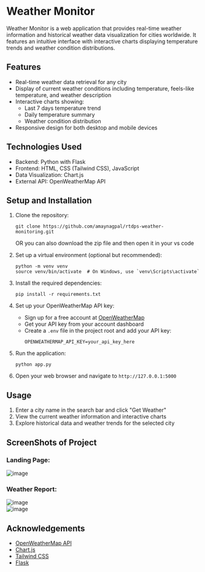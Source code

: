 # Weather Monitor

Weather Monitor is a web application that provides real-time weather information and historical weather data visualization for cities worldwide. It features an intuitive interface with interactive charts displaying temperature trends and weather condition distributions.

## Features

- Real-time weather data retrieval for any city
- Display of current weather conditions including temperature, feels-like temperature, and weather description
- Interactive charts showing:
  - Last 7 days temperature trend
  - Daily temperature summary
  - Weather condition distribution
- Responsive design for both desktop and mobile devices

## Technologies Used

- Backend: Python with Flask
- Frontend: HTML, CSS (Tailwind CSS), JavaScript
- Data Visualization: Chart.js
- External API: OpenWeatherMap API

## Setup and Installation

1. Clone the repository:
   ```
   git clone https://github.com/amaynagpal/rtdps-weather-monitoring.git
   ```
   OR
   you can also download the zip file and then open it in your vs code 

2. Set up a virtual environment (optional but recommended):
   ```
   python -m venv venv
   source venv/bin/activate  # On Windows, use `venv\Scripts\activate`
   ```

3. Install the required dependencies:
   ```
   pip install -r requirements.txt
   ```

4. Set up your OpenWeatherMap API key:
   - Sign up for a free account at [OpenWeatherMap](https://openweathermap.org/)
   - Get your API key from your account dashboard
   - Create a `.env` file in the project root and add your API key:
     ```
     OPENWEATHERMAP_API_KEY=your_api_key_here
     ```

5. Run the application:
   ```
   python app.py
   ```

6. Open your web browser and navigate to `http://127.0.0.1:5000`
   

## Usage

1. Enter a city name in the search bar and click "Get Weather"
2. View the current weather information and interactive charts
3. Explore historical data and weather trends for the selected city

## ScreenShots of Project
### Landing Page:
![image](https://github.com/user-attachments/assets/27c7039f-8145-478e-b252-5b8233f534b8)
### Weather Report:
![image](https://github.com/user-attachments/assets/d53a6ac0-b850-415c-91c6-182ee46e820f)
<br>
![image](https://github.com/user-attachments/assets/e6320e60-19e1-48ba-85e5-fefb6d5b07f4)

## Acknowledgements

- [OpenWeatherMap API](https://openweathermap.org/api)
- [Chart.js](https://www.chartjs.org/)
- [Tailwind CSS](https://tailwindcss.com/)
- [Flask](https://flask.palletsprojects.com/)

